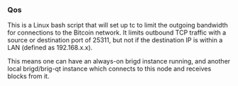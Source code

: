 ### Qos ###

This is a Linux bash script that will set up tc to limit the outgoing bandwidth for connections to the Bitcoin network. It limits outbound TCP traffic with a source or destination port of 25311, but not if the destination IP is within a LAN (defined as 192.168.x.x).

This means one can have an always-on brigd instance running, and another local brigd/brig-qt instance which connects to this node and receives blocks from it.
